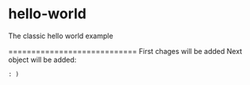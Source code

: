 # hello-world
The classic hello world example

============================
First chages will be added
Next object will be added:

    : ) 
